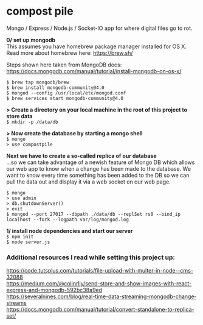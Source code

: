 # compost pile
Mongo / Express / Node.js / Socket-IO app for where digital files go to rot.

**0/ set up mongodb**  
This assumes you have homebrew package manager installed for OS X. Read more about homebrew here: https://brew.sh/  

Steps shown here taken from MongoDB docs: https://docs.mongodb.com/manual/tutorial/install-mongodb-on-os-x/  

`$ brew tap mongodb/brew`  
`$ brew install mongodb-community@4.0`  
`$ mongod --config /usr/local/etc/mongod.conf`  
`$ brew services start mongodb-community@4.0`  

**> Create a directory on your local machine in the root of this project to store data**  
`$ mkdir -p /data/db`  

**> Now create the database by starting a mongo shell**  
`$ mongo`  
`> use compostpile`  

**Next we have to create a so-called replica of our database**  
...so we can take advantage of a newish feature of Mongo DB which allows our web app to know when a change has been made to the database. We want to know every time something has been added to the DB so we can pull the data out and display it via a web socket on our web page.  

`$ mongo`  
`> use admin`  
`> db.shutdownServer()`  
`> exit`  
`$ mongod --port 27017 --dbpath ./data/db --replSet rs0 --bind_ip localhost --fork --logpath var/log/mongod.log`  

**1/ install node dependencies and start our server**   
`$ npm init`  
`$ node server.js`  

### Additional resources I read while setting this project up: ###  
https://code.tutsplus.com/tutorials/file-upload-with-multer-in-node--cms-32088  
https://medium.com/@colinrlly/send-store-and-show-images-with-react-express-and-mongodb-592bc38a9ed  
https://severalnines.com/blog/real-time-data-streaming-mongodb-change-streams  
https://docs.mongodb.com/manual/tutorial/convert-standalone-to-replica-set/  
